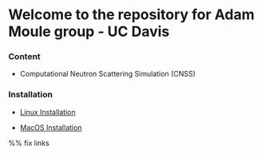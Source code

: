 # Welcome to the repository for Adam Moule group - UC Davis

### Content

* Computational Neutron Scattering Simulation (CNSS)


### Installation 

* [Linux Installation](https://gitlab.com/lucassamir1/adam-moule/-/blob/MacOSInstall/cnss/README.md#linux-installation)

* [MacOS Installation](https://gitlab.com/lucassamir1/adam-moule/-/blob/MacOSInstall/cnss/README.md#macos-installation)

%% fix links



